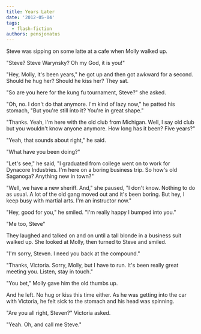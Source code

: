 ```yaml
---
title: Years Later
date: '2012-05-04'
tags:
  - flash-fiction
authors: pensjonatus
---
```


Steve was sipping on some latte at a cafe when Molly walked up.

<!-- truncate -->

"Steve? Steve Warynsky? Oh my God, it is you!"

"Hey, Molly, it's been years," he got up and then got awkward for a second.
Should he hug her? Should he kiss her? They sat.

"So are you here for the kung fu tournament, Steve?" she asked.

"Oh, no. I don't do that anymore. I'm kind of lazy now," he patted his stomach,
"But you're still into it? You're in great shape."

"Thanks. Yeah, I'm here with the old club from Michigan. Well, I say old club
but you wouldn't know anyone anymore. How long has it been? Five years?"

"Yeah, that sounds about right," he said.

"What have you been doing?"

"Let's see," he said, "I graduated from college went on to work for Dynacore
Industries. I'm here on a boring business trip. So how's old Saganoga? Anything
new in town?"

"Well, we have a new sheriff. And," she paused, "I don't know. Nothing to do as
usual. A lot of the old gang moved out and it's been boring. But hey, I keep
busy with martial arts. I'm an instructor now."

"Hey, good for you," he smiled. "I'm really happy I bumped into you."

"Me too, Steve"

They laughed and talked on and on until a tall blonde in a business suit walked
up. She looked at Molly, then turned to Steve and smiled.

"I'm sorry, Steven. I need you back at the compound."

"Thanks, Victoria. Sorry, Molly, but I have to run. It's been really great
meeting you. Listen, stay in touch."

"You bet," Molly gave him the old thumbs up.

And he left. No hug or kiss this time either. As he was getting into the car
with Victoria, he felt sick to the stomach and his head was spinning.

"Are you all right, Steven?" Victoria asked.

"Yeah. Oh, and call me Steve."
